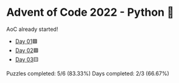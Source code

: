 # Advent of Code 2022 - Python 🐍

AoC already started!

* [Day 01](Day01)🟩
* [Day 02](Day02)🟩
* [Day 03](Day03)🟨

Puzzles completed: 5/6 (83.33%)
Days completed: 2/3 (66.67%)
